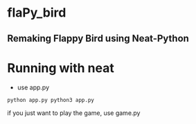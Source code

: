 # flaPy_bird
## Remaking Flappy Bird using Neat-Python

# Running with neat
* use app.py

``
python app.py
python3 app.py
``

if you just want to play the game, use game.py
